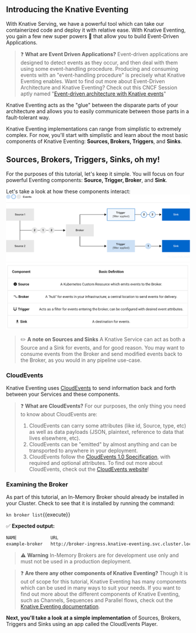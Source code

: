 ## Introducing the Knative Eventing
With Knative Serving, we have a powerful tool which can take our containerized code and deploy it with relative ease.
With Knative Eventing, you gain a few new super powers 🚀 that allow you to build Event-Driven Applications.
> ❓ **What are Event Driven Applications?**
> Event-driven applications are designed to detect events as they occur, and then deal with them using some
> event-handling procedure. Producing and consuming events with an "event-handling procedure" is precisely what
> Knative Eventing enables.
> Want to find out more about Event-Driven Architecture and Knative Eventing? Check out this CNCF Session
> aptly named "[Event-driven architecture with Knative events](https://www.cncf.io/online-programs/event-driven-architecture-with-knative-events/)"

Knative Eventing acts as the "glue" between the disparate parts of your architecture and allows you to easily
communicate between those parts in a fault-tolerant way.

Knative Eventing implementations can range from simplistic to extremely complex. 
For now, you'll start with simplistic and learn about the most basic components of 
Knative Eventing: **Sources, Brokers, Triggers**, and **Sinks**.


## Sources, Brokers, Triggers, Sinks, oh my!
For the purposes of this tutorial, let's keep it simple. You will focus on four powerful 
Eventing components: **Source, Trigger, Broker**, and **Sink**.

Let's take a look at how these components interact:
![sources-borkers-triggers-sink](assets/sources-borkers-triggers-sink.png)
![sources-borkers-triggers-sink-legend](assets/sources-borkers-triggers-sink-legend.png)

> ✏️ **A note on Sources and Sinks**
> A Knative Service can act as both a Source and a Sink for events, and for good reason. 
> You may want to consume events from the Broker and send modified events back to the Broker, 
> as you would in any pipeline use-case. 

### CloudEvents

Knative Eventing uses [CloudEvents](https://github.com/cloudevents/spec/blob/v1.0.1/primer.md) to send information back and forth between your Services and these components.

> ❓ **What are CloudEvents?**
> For our purposes, the only thing you need to know about CloudEvents are:
> 1. CloudEvents can carry some attributes (like id, Source, type, etc) as well as data payloads (JSON, plaintext, reference to data that lives elsewhere, etc).
> 2. CloudEvents can be "emitted" by almost anything and can be transported to anywhere in your deployment.
> 3. CloudEvents follow the [CloudEvents 1.0 Specification](https://github.com/cloudevents/spec), with required and optional attributes.
> To find out more about CloudEvents, check out the [CloudEvents website](https://cloudevents.io/)! 

### Examining the Broker
As part of this tutorial, an In-Memory Broker should already be installed in your Cluster. 
Check to see that it is installed by running the command:

`kn broker list`{{execute}}

✅ **Expected output:**
```sh
NAME             URL                                                                                AGE   CONDITIONS   READY   REASON
example-broker   http://broker-ingress.knative-eventing.svc.cluster.local/default/example-broker     5m    5 OK / 5    True
```

> ⚠️ **Warning**
> In-Memory Brokers are for development use only and must not be used in a production deployment.
 
> ❓ **Are there any other components of Knative Eventing?**
> Though it is out of scope for this tutorial, Knative Eventing has many components which 
> can be used in many ways to suit your needs.
> If you want to find out more about the different components of Knative Eventing, such as Channels, 
> Sequences and Parallel flows, check out the [Knative Eventing documentation](https://knative.dev/docs/eventing/).

**Next, you'll take a look at a simple implementation** of Sources, Brokers, Triggers and Sinks using an app called the CloudEvents Player.
